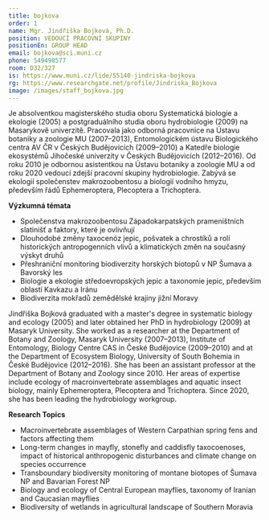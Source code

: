```yaml
---
title: bojkova
order: 1
name: Mgr. Jindřiška Bojková, Ph.D.
position: VEDOUCÍ PRACOVNÍ SKUPINY
positionEn: GROUP HEAD
email: bojkova@sci.muni.cz
phone: 549498577
room: D32/327
is: https://www.muni.cz/lide/55140-jindriska-bojkova
rg: https://www.researchgate.net/profile/Jindriska_Bojkova
image: /images/staff_bojkova.jpg
---
```

<div class="cz">

Je absolventkou magisterského studia oboru Systematická biologie a ekologie (2005) a postgraduálního studia oboru hydrobiologie (2009) na Masarykově univerzitě. Pracovala jako odborná pracovnice na Ústavu botaniky a zoologie MU (2007–2013), Entomologickém ústavu Biologického centra AV ČR v Českých Budějovicích (2009–2010) a Katedře biologie ekosystémů Jihočeské univerzity v Českých Budějovicích (2012–2016). Od roku 2010 je odbornou asistentkou na
Ústavu botaniky a zoologie MU a od roku 2020 vedoucí zdejší pracovní skupiny hydrobiologie. Zabývá se ekologií společenstev makrozoobentosu a biologií vodního hmyzu, především řádů Ephemeroptera, Plecoptera a Trichoptera.

**Výzkumná témata**

* Společenstva makrozoobentosu Západokarpatských prameništních slatinišť a faktory, které je
  ovlivňují
* Dlouhodobé změny taxocenóz jepic, pošvatek a chrostíků a rolí historických antropogenních
  vlivů a klimatických změn na současný výskyt druhů
* Přeshraniční monitoring biodiverzity horských biotopů v NP Šumava a Bavorský les
* Biologie a ekologie středoevropských jepic a taxonomie jepic, především oblastí Kavkazu a
      Iránu
* B﻿iodiverzita mokřadů zemědělské krajiny jižní Moravy

</div>

<div class="en">

Jindřiška Bojková graduated with a master's degree in systematic biology and ecology (2005) and later obtained her PhD in hydrobiology (2009) at Masaryk University. She worked as a researcher at the Department of Botany and Zoology, Masaryk University (2007–2013), Institute of Entomology, Biology Centre CAS in České Budějovice (2009–2010) and at the Department of Ecosystem Biology, University of South Bohemia in České Budějovice (2012–2016). She has been an assistant professor at the Department of Botany and Zoology since 2010. Her areas of expertise include ecology of macroinvertebrate assemblages and aquatic insect biology, mainly Ephemeroptera, Plecoptera and Trichoptera. Since 2020, she has been leading the hydrobiology workgroup.



**Research Topics**

* Macroinvertebrate assemblages of Western Carpathian spring fens and factors affecting them
* Long-term changes in mayfly, stonefly and caddisfly taxocoenoses, impact of historical anthropogenic disturbances and climate change on species occurrence
* Transboundary biodiversity monitoring of montane biotopes of Šumava NP and Bavarian Forest NP
* Biology and ecology of Central European mayflies, taxonomy of Iranian and Caucasian mayflies
* Biodiversity of wetlands in agricultural landscape of Southern Moravia



</div>